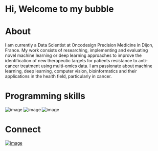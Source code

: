 # Hi, Welcome to my bubble 

# About
I am currently a Data Scientist at Oncodesign Precision Medicine in Dijon, France. My work consists of researching, implementing and evaluating novel machine learning or deep learning approaches to improve the identification of new therapeutic targets for patients resistance to anti-cancer treatment using multi-omics data.
I am passionate about machine learning, deep learning, computer vision, bioinformatics and their applications in the health field, particularly in cancer. 

# Programming skills

![image](https://user-images.githubusercontent.com/93058160/219758082-a5435cec-9be1-46c0-88fd-fbc310c08fd2.png) ![image](https://user-images.githubusercontent.com/93058160/219757941-bee46e96-519e-4e79-93d5-3a8de913cd13.png) ![image](https://user-images.githubusercontent.com/93058160/219758271-1a3b1905-f1f5-477b-ad46-db53aea41c45.png)

# Connect 

[![image](https://user-images.githubusercontent.com/93058160/219759634-72ce4866-777e-495c-a06d-a3a87ff36da8.png)](https://www.linkedin.com/in/lamine-toure/)
